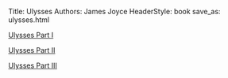 Title: Ulysses
Authors: James Joyce
HeaderStyle: book
save_as: ulysses.html

<a class="btn btn-large btn-primary" href="ulysses1.html">Ulysses Part I</a>

<a class="btn btn-large btn-primary" href="ulysses2.html">Ulysses Part II</a>

<a class="btn btn-large btn-primary" href="ulysses3.html">Ulysses Part III</a>

